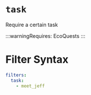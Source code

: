 # `task`

Require a certain task

:::warningRequires:
EcoQuests
:::

# Filter Syntax
```yaml
filters:
  task:
    - meet_jeff
```
